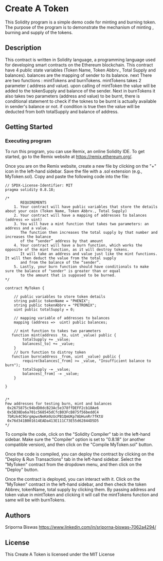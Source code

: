 # Create A Token
This Solidity program is a simple demo code for minting and burning token. The purpose of the program is to demonstrate the mechanism of minting , burning and supply of the tokens.

## Description
This contract is written in Solidity language, a programming language used for developing smart contracts on the Ethereum blockchain. This contract have 4 public state variables (Token Name, Token Abbrv., Total Supply and balances). balances are the mapping of sender to its balance. next There are two functions : mintTokens and burnTokens. mintTokens takes 2 parameter ( address and value). upon calling of mintToken the value will be added to the tokenSupply and balance of the sender. Next in burnTokens it also takes two parameters (address and value) to be burnt, there is conditional statement to check if the toknes to be burnt is actually available in sender's balance or not. if condition is true then the value will be deducted from both totalSupply and balance of address.

## Getting Started
### Executing program
To run this program, you can use Remix, an online Solidity IDE. To get started, go to the Remix website at https://remix.ethereum.org/.

Once you are on the Remix website, create a new file by clicking on the "+" icon in the left-hand sidebar. Save the file with a .sol extension (e.g., MyToken.sol). Copy and paste the following code into the file:

```
// SPDX-License-Identifier: MIT
pragma solidity 0.8.18;

/*
       REQUIREMENTS
    1. Your contract will have public variables that store the details about your coin (Token Name, Token Abbrv., Total Supply)
    2. Your contract will have a mapping of addresses to balances (address => uint)
    3. You will have a mint function that takes two parameters: an address and a value. 
       The function then increases the total supply by that number and increases the balance 
       of the “sender” address by that amount
    4. Your contract will have a burn function, which works the opposite of the mint function, as it will destroy tokens. 
       It will take an address and value just like the mint functions. It will then deduct the value from the total supply 
       and from the balance of the “sender”.
    5. Lastly, your burn function should have conditionals to make sure the balance of "sender" is greater than or equal 
       to the amount that is supposed to be burned.
*/

contract MyToken {

    // public variables to store token details
    string public tokenName = "PHENIX";
    string public tokenAbbrv = "PETRONIX";
    uint public totalSupply = 0;

    // mapping variable of addresses to balances
    mapping (address =>  uint) public balances;

    // mint function to takes two parameters
   function mint(address _to, uint _value) public {
        totalSupply += _value;
        balances[_to] += _value;
    }
    // burn function to distroy token
   function burn(address _from, uint _value) public {
        require(balances[_from] >= _value, "Insufficient balance to burn");
        totalSupply -= _value;
        balances[_from] -= _value;
    }

}


/* 
Few addresses for testing burn, mint and balances
 0x2675875c94bdD0dcB23Ac5e378ffDEFF2cb18Ae6
 0x5B38Da6a701c568545dCfcB03FcB875f56beddC4
 7bRzk4C9GrgmpwsNeKm9zUcPB1QmUKp7AbHunRr7fKtU
 0x76d341B001614EADa413E111C73E55d62844D5D5
*/

```
To compile the code, click on the "Solidity Compiler" tab in the left-hand sidebar. Make sure the "Compiler" option is set to "0.8.18" (or another compatible version), and then click on the "Compile MyToken.sol" button.

Once the code is compiled, you can deploy the contract by clicking on the "Deploy & Run Transactions" tab in the left-hand sidebar. Select the "MyToken" contract from the dropdown menu, and then click on the "Deploy" button.

Once the contract is deployed, you can interact with it. Click on the "MyToken" contract in the left-hand sidebar, and then check the token Abbrev, tokenName, total supply by clicking them. By passing address and token value in mintToken and clicking it will call the mintTokens function and same will be with burnTokens.

## Authors
Sriporna Biswas
https://www.linkedin.com/in/sriporna-biswas-7062a4294/

## License
This Create A Token is licensed under the MIT License

